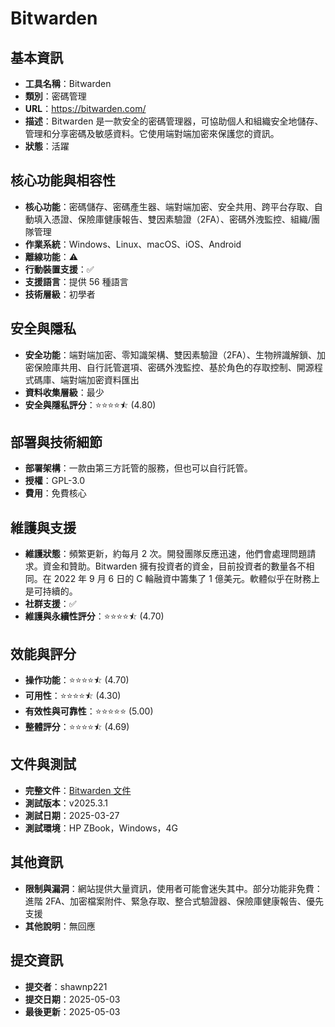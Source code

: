 # Bitwarden

## 基本資訊
- **工具名稱**：Bitwarden
- **類別**：密碼管理
- **URL**：https://bitwarden.com/
- **描述**：Bitwarden 是一款安全的密碼管理器，可協助個人和組織安全地儲存、管理和分享密碼及敏感資料。它使用端對端加密來保護您的資訊。
- **狀態**：活躍

## 核心功能與相容性
- **核心功能**：密碼儲存、密碼產生器、端對端加密、安全共用、跨平台存取、自動填入憑證、保險庫健康報告、雙因素驗證（2FA）、密碼外洩監控、組織/團隊管理
- **作業系統**：Windows、Linux、macOS、iOS、Android
- **離線功能**：⚠️
- **行動裝置支援**：✅
- **支援語言**：提供 56 種語言
- **技術層級**：初學者

## 安全與隱私
- **安全功能**：端對端加密、零知識架構、雙因素驗證（2FA）、生物辨識解鎖、加密保險庫共用、自行託管選項、密碼外洩監控、基於角色的存取控制、開源程式碼庫、端對端加密資料匯出
- **資料收集層級**：最少
- **安全與隱私評分**：⭐⭐⭐⭐⯪ (4.80)

## 部署與技術細節
- **部署架構**：一款由第三方託管的服務，但也可以自行託管。
- **授權**：GPL-3.0
- **費用**：免費核心

## 維護與支援
- **維護狀態**：頻繁更新，約每月 2 次。開發團隊反應迅速，他們會處理問題請求。資金和贊助。Bitwarden 擁有投資者的資金，目前投資者的數量各不相同。在 2022 年 9 月 6 日的 C 輪融資中籌集了 1 億美元。軟體似乎在財務上是可持續的。
- **社群支援**：✅
- **維護與永續性評分**：⭐⭐⭐⭐⯪ (4.70)

## 效能與評分
- **操作功能**：⭐⭐⭐⭐⯪ (4.70)
- **可用性**：⭐⭐⭐⭐⯪ (4.30)
- **有效性與可靠性**：⭐⭐⭐⭐⭐ (5.00)
- **整體評分**：⭐⭐⭐⭐⯪ (4.69)

## 文件與測試
- **完整文件**：[Bitwarden 文件](../../factsheets/Bitwarden.pdf)
- **測試版本**：v2025.3.1
- **測試日期**：2025-03-27
- **測試環境**：HP ZBook，Windows，4G

## 其他資訊
- **限制與漏洞**：網站提供大量資訊，使用者可能會迷失其中。部分功能非免費：進階 2FA、加密檔案附件、緊急存取、整合式驗證器、保險庫健康報告、優先支援
- **其他說明**：無回應

## 提交資訊
- **提交者**：shawnp221
- **提交日期**：2025-05-03
- **最後更新**：2025-05-03